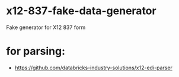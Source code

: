 # x12-837-fake-data-generator
Fake generator for X12 837 form 

# for parsing: 
- https://github.com/databricks-industry-solutions/x12-edi-parser 